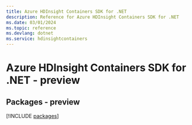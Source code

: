 ```yaml
---
title: Azure HDInsight Containers SDK for .NET
description: Reference for Azure HDInsight Containers SDK for .NET
ms.date: 03/01/2024
ms.topic: reference
ms.devlang: dotnet
ms.service: hdinsightcontainers
---
```

# Azure HDInsight Containers SDK for .NET - preview
## Packages - preview
[!INCLUDE [packages](hdinsight-containers-index.md)]